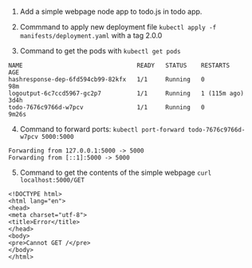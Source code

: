 
1. Add a simple webpage node app to todo.js in todo app.

2. Commmand to apply new deployment file `kubectl apply -f manifests/deployment.yaml` with a tag 2.0.0

3. Command to get the pods with `kubectl get pods`

```
NAME                                READY   STATUS    RESTARTS       AGE
hashresponse-dep-6fd594cb99-82kfx   1/1     Running   0              98m
logoutput-6c7ccd5967-gc2p7          1/1     Running   1 (115m ago)   3d4h
todo-7676c9766d-w7pcv               1/1     Running   0              9m26s
```

4. Command to forward ports: `kubectl port-forward todo-7676c9766d-w7pcv 5000:5000`
```
Forwarding from 127.0.0.1:5000 -> 5000
Forwarding from [::1]:5000 -> 5000

```
5.  Command to get the contents of the simple webpage `curl localhost:5000/GET`
```
<!DOCTYPE html>
<html lang="en">
<head>
<meta charset="utf-8">
<title>Error</title>
</head>
<body>
<pre>Cannot GET /</pre>
</body>
</html>
 ```
